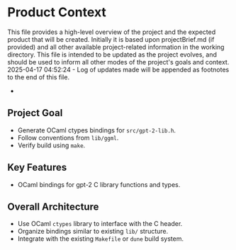 # Product Context

This file provides a high-level overview of the project and the expected product that will be created. Initially it is based upon projectBrief.md (if provided) and all other available project-related information in the working directory. This file is intended to be updated as the project evolves, and should be used to inform all other modes of the project's goals and context.
2025-04-17 04:52:24 - Log of updates made will be appended as footnotes to the end of this file.

*

## Project Goal

*   Generate OCaml ctypes bindings for `src/gpt-2-lib.h`.
*   Follow conventions from `lib/ggml`.
*   Verify build using `make`.

## Key Features

*   OCaml bindings for gpt-2 C library functions and types.

## Overall Architecture

*   Use OCaml `ctypes` library to interface with the C header.
*   Organize bindings similar to existing `lib/` structure.
*   Integrate with the existing `Makefile` or `dune` build system.